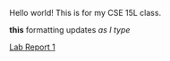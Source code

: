 Hello world! This is for my CSE 15L class. 

**this** formatting updates _as I type_

[Lab Report 1](https://ragalina.github.io/cse15l-lab-reports/lab-report-1-week-0.html)

